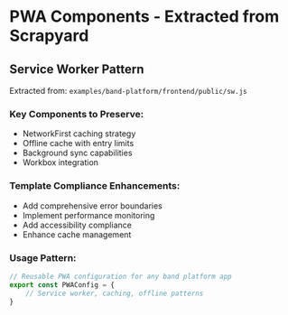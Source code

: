 # PWA Components - Extracted from Scrapyard

## Service Worker Pattern
Extracted from: `examples/band-platform/frontend/public/sw.js`

### Key Components to Preserve:
- NetworkFirst caching strategy
- Offline cache with entry limits
- Background sync capabilities
- Workbox integration

### Template Compliance Enhancements:
- Add comprehensive error boundaries
- Implement performance monitoring
- Add accessibility compliance
- Enhance cache management

### Usage Pattern:
```typescript
// Reusable PWA configuration for any band platform app
export const PWAConfig = {
    // Service worker, caching, offline patterns
}
```
